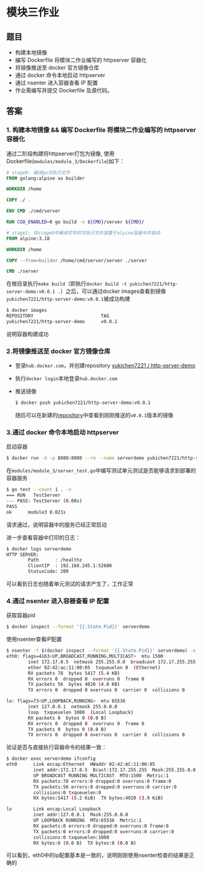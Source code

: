 # 模块三作业


## 题目
*  构建本地镜像
*  编写 Dockerfile 将模块二作业编写的 httpserver 容器化
*  将镜像推送至 docker 官方镜像仓库
*  通过 docker 命令本地启动 httpserver
*  通过 nsenter 进入容器查看 IP 配置
*  作业需编写并提交 Dockerfile 及源代码。

## 答案
### 1. 构建本地镜像 && 编写 Dockerfile 将模块二作业编写的 httpserver 容器化

通过二阶段构建将httpserver打包为镜像, 使用Dockerfile(`modules/module_3/Dockerfile`)如下：
```Dockerfile
# stage0: 编译go可执行文件
FROM golang:alpine as builder

WORKDIR /home

COPY ./ .

ENV CMD ./cmd/server

RUN CGO_ENABLED=0 go build -o ${CMD}/server ${CMD}/

# stage1: 将stage0中编译完毕的可执行文件放置于alpine容器中并启动
FROM alpine:3.18

WORKDIR /home

COPY --from=builder /home/cmd/server/server ./server

CMD ./server
```

在根目录执行`make build`（即执行`docker build -t yukichen7221/http-server-demo:v0.0.1 .`）之后，可以通过docker images查看到镜像`yukichen7221/http-server-demo:v0.0.1`被成功构建
```bash
$ docker images
REPOSITORY                         TAG                                        IMAGE ID       CREATED          SIZE
yukichen7221/http-server-demo      v0.0.1                                     0cccc772a13f   10 minutes ago   14MB
```
说明容器构建成功

### 2.将镜像推送至 docker 官方镜像仓库

* 登录`hub.docker.com`，并创建repository [yukichen7221
/
http-server-demo](https://hub.docker.com/repository/docker/yukichen7221/http-server-demo/general)

* 执行`docker login`本地登录`hub.docker.com`
* 推送镜像
    ```bash
    $ docker push yukichen7221/http-server-demo:v0.0.1
    ```
    随后可以在新建的[repository](https://hub.docker.com/repository/docker/yukichen7221/http-server-demo/general)中查看到刚刚推送的`v0.0.1`版本的镜像

### 3.通过 docker 命令本地启动 httpserver

启动容器
```bash
$ docker run -d -p 8080:8080 --rm --name serverdemo yukichen7221/http-server-demo:v0.0.1
```

在`modules/module_3/server_test.go`中编写测试单元测试是否能够请求到部署的容器服务

```bash
$ go test --count 1 . -v
=== RUN   TestServer
--- PASS: TestServer (0.00s)
PASS
ok      module3 0.021s
```

请求通过，说明容器中的服务已经正常启动

进一步查看容器中打印的日志：
```bash
$ docker logs serverdemo
HTTP SERVER: 
        Path      : /healthz
        ClientIP  : 192.168.245.1:52600
        StatusCode: 200
```
可以看到日志也随着单元测试的请求产生了，工作正常

### 4.通过 nsenter 进入容器查看 IP 配置
获取容器pid
```bash
$ docker inspect --format '{{.State.Pid}}' serverdemo
```
使用nsenter查看IP配置
```bash
$ nsenter -t $(docker inspect --format '{{.State.Pid}}' serverdemo) -n ifconfig
eth0: flags=4163<UP,BROADCAST,RUNNING,MULTICAST>  mtu 1500
        inet 172.17.0.5  netmask 255.255.0.0  broadcast 172.17.255.255
        ether 02:42:ac:11:00:05  txqueuelen 0  (Ethernet)
        RX packets 78  bytes 5417 (5.4 KB)
        RX errors 0  dropped 0  overruns 0  frame 0
        TX packets 56  bytes 4020 (4.0 KB)
        TX errors 0  dropped 0 overruns 0  carrier 0  collisions 0

lo: flags=73<UP,LOOPBACK,RUNNING>  mtu 65536
        inet 127.0.0.1  netmask 255.0.0.0
        loop  txqueuelen 1000  (Local Loopback)
        RX packets 0  bytes 0 (0.0 B)
        RX errors 0  dropped 0  overruns 0  frame 0
        TX packets 0  bytes 0 (0.0 B)
        TX errors 0  dropped 0 overruns 0  carrier 0  collisions 0
```

验证是否与直接执行容器命令的结果一致：
```bash
$ docker exec serverdemo ifconfig
eth0      Link encap:Ethernet  HWaddr 02:42:AC:11:00:05  
          inet addr:172.17.0.5  Bcast:172.17.255.255  Mask:255.255.0.0
          UP BROADCAST RUNNING MULTICAST  MTU:1500  Metric:1
          RX packets:78 errors:0 dropped:0 overruns:0 frame:0
          TX packets:56 errors:0 dropped:0 overruns:0 carrier:0
          collisions:0 txqueuelen:0 
          RX bytes:5417 (5.2 KiB)  TX bytes:4020 (3.9 KiB)

lo        Link encap:Local Loopback  
          inet addr:127.0.0.1  Mask:255.0.0.0
          UP LOOPBACK RUNNING  MTU:65536  Metric:1
          RX packets:0 errors:0 dropped:0 overruns:0 frame:0
          TX packets:0 errors:0 dropped:0 overruns:0 carrier:0
          collisions:0 txqueuelen:1000 
          RX bytes:0 (0.0 B)  TX bytes:0 (0.0 B)
```
可以看到，eth0中的ip配置基本是一致的，说明刚刚使用nsenter检查的结果是正确的